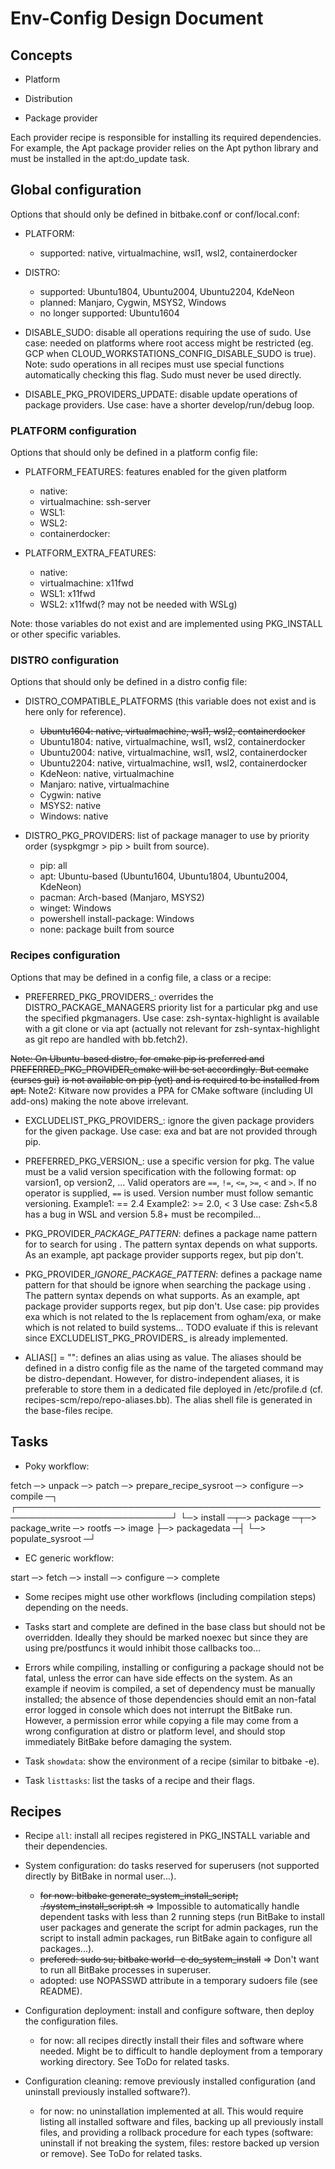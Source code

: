 # Env-Config Design Document

## Concepts

* Platform


* Distribution


* Package provider

Each provider recipe is responsible for installing its required dependencies.
For example, the Apt package provider relies on the Apt python library and must
be installed in the apt:do_update task.

## Global configuration

Options that should only be defined in bitbake.conf or conf/local.conf:

* PLATFORM:
  - supported: native, virtualmachine, wsl1, wsl2, containerdocker

* DISTRO:
  - supported: Ubuntu1804, Ubuntu2004, Ubuntu2204, KdeNeon
  - planned: Manjaro, Cygwin, MSYS2, Windows
  - no longer supported: Ubuntu1604

* DISABLE_SUDO: disable all operations requiring the use of sudo.
  Use case: needed on platforms where root access might be restricted (eg.
    GCP when CLOUD_WORKSTATIONS_CONFIG_DISABLE_SUDO is true).
Note: sudo operations in all recipes must use special functions automatically
  checking this flag. Sudo must never be used directly.

* DISABLE_PKG_PROVIDERS_UPDATE: disable update operations of package providers.
  Use case: have a shorter develop/run/debug loop.

### PLATFORM configuration

Options that should only be defined in a platform config file:

* PLATFORM_FEATURES: features enabled for the given platform
  - native:
  - virtualmachine: ssh-server
  - WSL1:
  - WSL2:
  - containerdocker:

* PLATFORM_EXTRA_FEATURES:
  - native:
  - virtualmachine: x11fwd
  - WSL1: x11fwd
  - WSL2: x11fwd(? may not be needed with WSLg)

Note: those variables do not exist and are implemented using PKG_INSTALL or
  other specific variables.

### DISTRO configuration

Options that should only be defined in a distro config file:

* DISTRO_COMPATIBLE_PLATFORMS (this variable does not exist and is here only
  for reference).
  - ~~Ubuntu1604: native, virtualmachine, wsl1, wsl2, containerdocker~~
  - Ubuntu1804: native, virtualmachine, wsl1, wsl2, containerdocker
  - Ubuntu2004: native, virtualmachine, wsl1, wsl2, containerdocker
  - Ubuntu2204: native, virtualmachine, wsl1, wsl2, containerdocker
  - KdeNeon: native, virtualmachine
  - Manjaro: native, virtualmachine
  - Cygwin: native
  - MSYS2: native
  - Windows: native

* DISTRO_PKG_PROVIDERS: list of package manager to use by priority order
  (syspkgmgr > pip > built from source).
  - pip: all
  - apt: Ubuntu-based (Ubuntu1604, Ubuntu1804, Ubuntu2004, KdeNeon)
  - pacman: Arch-based (Manjaro, MSYS2)
  - winget: Windows
  - powershell install-package: Windows
  - none: package built from source

### Recipes configuration

Options that may be defined in a config file, a class or a recipe:

* PREFERRED_PKG_PROVIDERS_<pkg>: overrides the DISTRO_PACKAGE_MANAGERS priority
  list for a particular pkg and use the specified pkgmanagers.
  Use case: zsh-syntax-highlight is available with a git clone or via apt
    (actually not relevant for zsh-syntax-highlight as git repo are handled with
    bb.fetch2).

~~Note: On Ubuntu-based distro, for cmake pip is preferred and~~
  ~~PREFERRED_PKG_PROVIDER_cmake will be set accordingly. But ccmake (curses gui)~~
  ~~is not available on pip (yet) and is required to be installed from apt.~~
Note2: Kitware now provides a PPA for CMake software (including UI add-ons)
  making the note above irrelevant.

* EXCLUDELIST_PKG_PROVIDERS_<pkg>: ignore the given package providers for the
  given package.
  Use case: exa and bat are not provided through pip.

* PREFERRED_PKG_VERSION_<pkg>: use a specific version for pkg. The value must be
  a valid version specification with the following format:
  op varsion1, op version2, ...
  Valid operators are `==`, `!=`, `<=`, `>=`, `<` and `>`.
  If no operator is supplied, `==` is used.
  Version number must follow semantic versioning.
  Example1: == 2.4
  Example2: >= 2.0, < 3
  Use case: Zsh<5.8 has a bug in WSL and version 5.8+ must be recompiled...

* PKG_PROVIDER_<pkgprov>_PACKAGE_PATTERN_<pkg>: defines a package name pattern
  for <pkg> to search for using <pkgprov>.
  The pattern syntax depends on what <pkg> supports.
  As an example, apt package provider supports regex, but pip don't.

* PKG_PROVIDER_<pkgprov>_IGNORE_PACKAGE_PATTERN_<pkg>: defines a package name
  pattern for <pkg> that should be ignore when searching the package using
  <pkgprov>. The pattern syntax depends on what <pkg> supports. As an example,
  apt package provider supports regex, but pip don't.
  Use case: pip provides exa which is not related to the ls replacement from
  ogham/exa, or make which is not related to build systems...
  TODO evaluate if this is relevant since EXCLUDELIST_PKG_PROVIDERS_<pkg> is
  already implemented.

* ALIAS[<aliasname>] = "<command>": defines an alias <aliasname> using <command>
  as value. The aliases should be defined in a distro config file as the name of
  the targeted command may be distro-dependant.
  However, for distro-independent aliases, it is preferable to store them in a
  dedicated file deployed in <ec-install-dir>/etc/profile.d
  (cf. recipes-scm/repo/repo-aliases.bb). The alias shell file is generated in
  the base-files recipe.

## Tasks

* Poky workflow:

fetch ─> unpack ─> patch ─> prepare_recipe_sysroot ─> configure ─> compile ─┐
┌───────────────────────────────────────────────────────────────────────────┘
└─> install ─┬─> package          ─┬─> package_write ─> rootfs ─> image
             ├─> packagedata      ─┤
             └─> populate_sysroot ─┘

* EC generic workflow:

start ─> fetch ─> install ─> configure ─> complete

  * Some recipes might use other workflows (including compilation steps)
    depending on the needs.
  * Tasks start and complete are defined in the base class but should not be
    overridden. Ideally they should be marked noexec but since they are using
    pre/postfuncs it would inhibit those callbacks too...
  * Errors while compiling, installing or configuring a package should not be
    fatal, unless the error can have side effects on the system. As an example
    if neovim is compiled, a set of dependency must be manually installed; the
    absence of those dependencies should emit an non-fatal error logged in
    console which does not interrupt the BitBake run. However, a permission
    error while copying a file may come from a wrong configuration at distro or
    platform level, and should stop immediately BitBake before damaging the
    system.

* Task `showdata`: show the environment of a recipe (similar to bitbake -e).

* Task `listtasks`: list the tasks of a recipe and their flags.

## Recipes

* Recipe `all`: install all recipes registered in PKG_INSTALL variable and their
  dependencies.

* System configuration: do tasks reserved for superusers (not supported directly
  by BitBake in normal user...).
  - ~~for now: bitbake generate_system_install_script; ./system_install_script.sh~~
    => Impossible to automatically handle dependent tasks with less than 2
      running steps (run BitBake to install user packages and generate the
      script for admin packages, run the script to install admin packages, run
      BitBake again to configure all packages...).
  - ~~prefered: sudo su; bitbake world -c do_system_install~~
    => Don't want to run all BitBake processes in superuser.
  - adopted: use NOPASSWD attribute in a temporary sudoers file (see README).

* Configuration deployment: install and configure software, then deploy the
  configuration files.
  - for now: all recipes directly install their files and software where needed.
    Might be to difficult to handle deployment from a temporary working
    directory. See ToDo for related tasks.

* Configuration cleaning: remove previously installed configuration
  (and uninstall previously installed software?).
  - for now: no uninstallation implemented at all. This would require listing
    all installed software and files, backing up all previously install files,
    and providing a rollback procedure for each types (software: uninstall if
    not breaking the system, files: restore backed up version or remove). See
    ToDo for related tasks.
